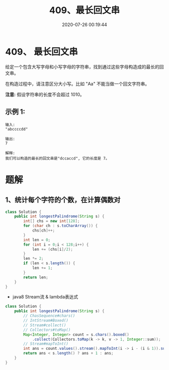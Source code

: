 ﻿---
title: 409、最长回文串
categories:
- leetcode
tags:
  - null
date: 2020-07-26 00:19:44
---

# 409、 最长回文串

给定一个包含大写字母和小写字母的字符串，找到通过这些字母构造成的最长的回文串。

在构造过程中，请注意区分大小写。比如 "Aa" 不能当做一个回文字符串。

**注意:**
假设字符串的长度不会超过 1010。

## 示例 1:
```
输入:
"abccccdd"

输出:
7

解释:
我们可以构造的最长的回文串是"dccaccd", 它的长度是 7。
```
# 题解
## 1、统计每个字符的个数，在计算偶数对
```java
class Solution {
    public int longestPalindrome(String s) {
        int[] chs = new int[128];
        for (char ch : s.toCharArray()) {
            chs[ch]++;
        }
        int len = 0;
        for (int i = 0;i < 128;i++) {
            len += (chs[i]/2);
        }
        len *= 2;
        if (len < s.length()) {
            len += 1;
        }
        return len;
    }
}
```
- java8 Stream流 & lambda表达式
```java
class Solution {
    public int longestPalindrome(String s) {
        // ChasSequence#chars()
        // IntStream#Boxed()
        // Stream#collect()
        // Collectors#toMap()
        Map<Integer, Integer> count = s.chars().boxed()
            .collect(Collectors.toMap(k -> k, v -> 1, Integer::sum));
        // Stream#mapToInt()
        int ans = count.values().stream().mapToInt(i -> i - (i & 1)).sum();
        return ans < s.length() ? ans + 1 : ans;
    }
}
```